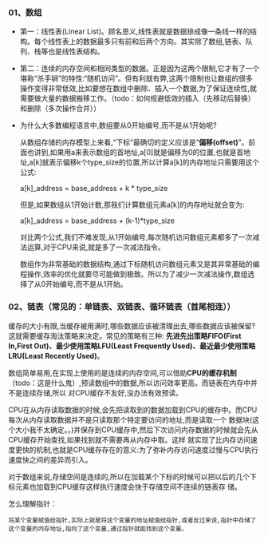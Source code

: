 ### 01、数组

- 第一：线性表(Linear List)。顾名思义,线性表就是数据排成像一条线一样的结构。每个线性表上的数据最多只有前和后两个方向。其实除了数组,链表、队
列、栈等也是线性表结构。

- 第二：连续的内存空间和相同类型的数据。正是因为这两个限制,它才有了一个堪称“杀手锏”的特性:“随机访问”。但有利就有弊,这两个限制也让数组的很多
操作变得非常低效,比如要想在数组中删除、插入一个数据,为了保证连续性,就需要做大量的数据搬移工作。（todo：如何规避低效的插入（先移动后替换）和删除（多次操作合并））

- 为什么大多数编程语言中,数组要从0开始编号,而不是从1开始呢?

    从数组存储的内存模型上来看,“下标”最确切的定义应该是“**偏移(offset)**”。前面也讲到,如果用a来表示数组的首地址,a[0]就是偏移为0的位置,也就是首地
    址,a[k]就表示偏移k个type_size的位置,所以计算a[k]的内存地址只需要用这个公式:

    a[k]_address = base_address + k * type_size

    但是,如果数组从1开始计数,那我们计算数组元素a[k]的内存地址就会变为:

    a[k]_address = base_address + (k-1)*type_size

    对比两个公式,我们不难发现,从1开始编号,每次随机访问数组元素都多了一次减法运算,对于CPU来说,就是多了一次减法指令。

    数组作为非常基础的数据结构,通过下标随机访问数组元素又是其非常基础的编程操作,效率的优化就要尽可能做到极致。所以为了减少一次减法操作,数组选
    择了从0开始编号,而不是从1开始。


### 02、链表（常见的：单链表、双链表、循环链表（首尾相连））

缓存的大小有限,当缓存被用满时,哪些数据应该被清理出去,哪些数据应该被保留?这就需要缓存淘汰策略来决定。常见的策略有三种:
**先进先出策略FIFO(First In,First Out)、最少使用策略LFU(Least Frequently Used)、最近最少使用策略LRU(Least Recently Used)**。

数组简单易用,在实现上使用的是连续的内存空间,可以借助**CPU的缓存机制**（todo：这是什么鬼）,预读数组中的数据,所以访问效率更高。而链表在内存中并不是连续存储,所以
对CPU缓存不友好,没办法有效预读。

CPU在从内存读取数据的时候,会先把读取到的数据加载到CPU的缓存中。而CPU每次从内存读取数据并不是只读取那个特定要访问的地址,而是读取一个
数据块(这个大小我不太确定。。)并保存到CPU缓存中,然后下次访问内存数据的时候就会先从CPU缓存开始查找,如果找到就不需要再从内存中取。这样
就实现了比内存访问速度更快的机制,也就是CPU缓存存在的意义:为了弥补内存访问速度过慢与CPU执行速度快之间的差异而引入。

对于数组来说,存储空间是连续的,所以在加载某个下标的时候可以把以后的几个下标元素也加载到CPU缓存这样执行速度会快于存储空间不连续的链表存
储。

怎么理解指针：

    将某个变量赋值给指针,实际上就是将这个变量的地址赋值给指针,或者反过来说,指针中存储了这个变量的内存地址,指向了这个变量,通过指针就能找到这个变量。

